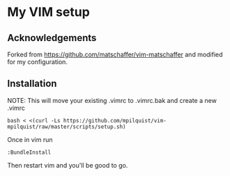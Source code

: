 # My VIM setup

## Acknowledgements

Forked from https://github.com/matschaffer/vim-matschaffer and modified for my configuration.

## Installation

NOTE: This will move your existing .vimrc to .vimrc.bak and create a new .vimrc

    bash < <(curl -Ls https://github.com/mpilquist/vim-mpilquist/raw/master/scripts/setup.sh)

Once in vim run

    :BundleInstall

Then restart vim and you'll be good to go.
